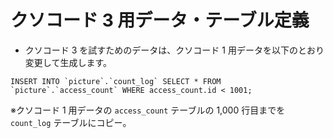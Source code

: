 # クソコード 3 用データ・テーブル定義

- クソコード 3 を試すためのデータは、クソコード 1 用データを以下のとおり変更して生成します。

```sql:
INSERT INTO `picture`.`count_log` SELECT * FROM `picture`.`access_count` WHERE access_count.id < 1001;
```

※クソコード 1 用データの `access_count` テーブルの 1,000 行目までを `count_log` テーブルにコピー。